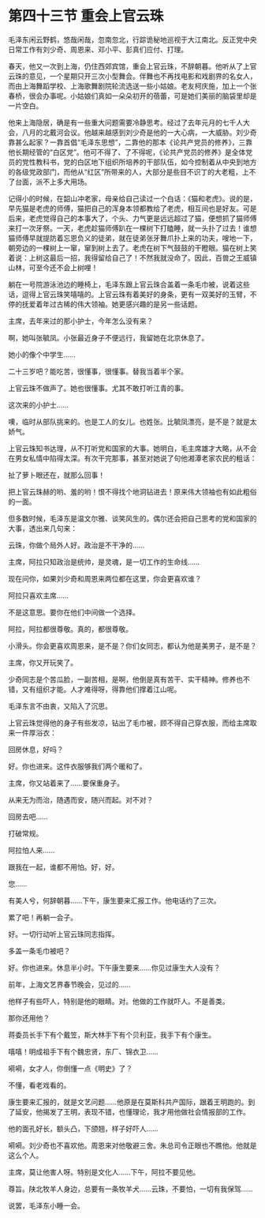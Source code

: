 # 第四十三节 重会上官云珠

毛泽东闲云野鹤，悠哉闲哉，忽南忽北，行踪诡秘地巡视于大江南北。反正党中央日常工作有刘少奇、周恩来、邓小平、彭真们应付、打理。

春天，他又一次到上海，仍住西郊宾馆，重会上官云珠，不辞朝暮。他听从了上官云珠的意见，一个星期只开三次小型舞会。伴舞也不再找电影和戏剧界的名女人，而由上海舞蹈学校、上海歌舞剧院轮流选送一些小姑娘。老友柯庆施，加上一个张春桥，很会办事呢。小姑娘们真如一朵朵初开的蓓蕾，可是她们美丽的脑袋里却是一片空白。

他来上海隐居，确是有一些重大问题需要冷静思考。经过了去年元月的七千人大会，八月的北戴河会议。他越来越感到刘少奇是他的一大心病，一大威胁。刘少奇靠甚么起家？一靠首倡“毛泽东思想”，二靠他的那本《论共产党员的修养》，三靠他长期经管的“白区党”。他可不得了、了不得呢，《论共产党员的修养》是全体党员的党性教科书，党的白区地下组织所培养的干部队伍，如今控制着从中央到地方的各级党政部门，而他从“红区”所带来的人，大部分是些目不识丁的大老粗，上不了台面，派不上多大用场。

记得小的时候，在韶山冲老家，母亲给自己读过一个白话：《猫和老虎》。说的是，早先猫是老虎的师傅，猫把自己的浑身本领都教给了老虎，相互间也是好友。可是后来，老虎觉得自己的本事大了，个头、力气更是远远超过了猫，便想抓了猫师傅来打一次牙祭。一天，老虎趁猫师傅趴在一棵树下打瞌睡，就一头扑了过去！谁想猫师傅早就提防着忘恩负义的徒弟，就在徒弟张牙舞爪扑上来的功夫，嗖地一下，朝旁边的一棵树上一窜，窜到树上去了。老虎在树下气鼓鼓的干瞪眼。猫在树上笑着说：上树这最后一招，我得留给自己了！不然我就没命了。因此，百兽之王威镇山林，可至今还不会上树哩！

躺在一号院游泳池边的睡椅上，毛泽东跟上官云珠合盖着一条毛巾被，说着这些话，逗得上官云珠笑嘻嘻的。上官云珠有着美好的身条，更有一双美好的玉臂，不停的抚爱着年过古稀的伟大领袖。她更感兴趣的是另一些话题。

主席，去年来过的那小护士，今年怎么没有来？

啊，她叫张毓凤。小张最近身子不便远行，我留她在北京休息了。

她小的像个中学生……

二十三岁吧？能吃苦，很懂事，很懂事。替我当着半个家。

上官云珠不做声了。她也很懂事。尤其不敢打听江青的事。

这次来的小护士……

噢，临时从部队挑来的。也是工人的女儿。也姓张。比毓凤漂亮，是不是？就是太娇气。

上官云珠知书达理，从不打听党和国家的大事。她明白，毛主席雄才大略，从不会在男女私情中陷得太深。有次干完那事，甚至对她说了句他湘潭老家农民的粗话：

扯了萝卜眼还在，就那么回事！

把上官云珠赫的哟、羞的哟！恨不得找个地洞钻进去！原来伟大领袖也有如此粗俗的一面。

但多数时候，毛泽东是温文尔雅、谈笑风生的。偶尔还会把自己思考的党和国家的大事，透出来几句来：

云珠，你做个局外人好。政治是不干净的……

主席，阿拉只知政治是统帅，是灵魂，是一切工作的生命线……

现在问你，如果刘少奇和周恩来两位都在这里，你会更喜欢谁？

阿拉只喜欢主席……

不是这意思。要你在他们中间做一个选择。

阿拉，阿拉都很尊敬。真的，都很尊敬。

小滑头。你会更喜欢周恩来，是不是？你们女同志，都认为他是美男子，是不是？

主席，你又开玩笑了。

少奇同志是个苦瓜脸，一副苦相，是啊，他倒是真有苦干、实干精神。修养也不错，又有组织才能。人才难得呀，得靠他们撑着江山呢。

毛泽东言不由衷，又陷入了沉思。

上官云珠觉得他的身子有些发凉，钻出了毛巾被，顾不得自己穿衣服，而给主席取来一件厚浴衣：

回房休息，好吗？

好。你也进来。这件衣服够我们两个暖和了。

主席，你又站着来了……要保重身子。

从来无为而治，随遇而安，随兴而起。对不对？

回房去吧……

打破常规。

阿拉怕人来……

跟我在一起，谁都不用怕。好，好。

您……

有美人兮，何辞朝暮……下午，康生要来汇报工作。他电话约了三次。

累了吧！再躺一会子。

好。一切行动听上官云珠同志指挥。

多盖一条毛巾被吧？

好。你也进来。休息半小时。下午康生要来……你见过康生大人没有？

前年，上海文艺界春节晚会，见过的……

他样子有些吓人，特别是他的眼睛。对。他做的工作就吓人。不是善类。

那你还用他？

蒋委员长手下有个戴笠，斯大林手下有个贝利亚，我手下有个康生。

嘻嘻！明成祖手下有个魏忠贤，东厂、锦衣卫……

嗬嗬，女才人，你倒懂一点《明史》了？

不懂，看老戏看的。

康生要来汇报的，就是文艺问题……他原是在莫斯科共产国际，跟着王明跑的。到了延安，他揭发了王明，表现不错，也懂理论，我才用他做社会情报部的工作。

他的面孔好长，额头凸，下颌翘，样子好吓人……

嗬嗬。刘少奇也不喜欢他。周恩来对他敬避三舍。朱总司令正眼也不瞧他。他就是这么个人。

主席，莫让他害人呀。特别是文化人……下午，阿拉不要见他。

尊旨。陕北牧羊人身边，总要有一条牧羊犬……云珠，不要怕，一切有我保驾……

说罢，毛泽东小睡一会。

